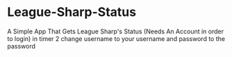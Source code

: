 # League-Sharp-Status
A Simple App That Gets League Sharp's Status (Needs An Account in order to login) in timer 2 change username to your username and password to the password 
